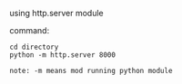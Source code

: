 using http.server module 

command:
```commandline
cd directory
python -m http.server 8000

note: -m means mod running python module
```

